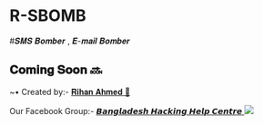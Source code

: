 # R-SBOMB
#𝑺𝑴𝑺 𝑩𝒐𝒎𝒃𝒆𝒓 , 𝑬-𝒎𝒂𝒊𝒍 𝑩𝒐𝒎𝒃𝒆𝒓

## 𝐂𝐨𝐦𝐢𝐧𝐠 𝐒𝐨𝐨𝐧 🔜
<!DOCTYPE html>
<html>
</head>
<body>
<P>      ~• Created by:- <a href="https://m.me/white.hat.hacker.Rihan" target="_blank"> 𝐑𝐢𝐡𝐚𝐧 𝐀𝐡𝐦𝐞𝐝 🔰 </a>
</body>
</html>

<!DOCTYPE html>
<html>
</head>
<body>
<P> Our Facebook Group:- <a href="https://facebook.com/groups/3749151271810746/" target="_blank"> 𝘽𝙖𝙣𝙜𝙡𝙖𝙙𝙚𝙨𝙝 𝙃𝙖𝙘𝙠𝙞𝙣𝙜 𝙃𝙚𝙡𝙥 𝘾𝙚𝙣𝙩𝙧𝙚 </a>
</body>
</html>



<!DOCTYPE html>
<html>
<head>
<body>
   <img src="https://64.media.tumblr.com/7d7636c9928c3e668cbf69cf0a2d5528/5dd0a2d904d1d790-83/s1280x1920/951cba0028506ff53bece0e00d90507035a73281.jpg" />
</body>
</html>


